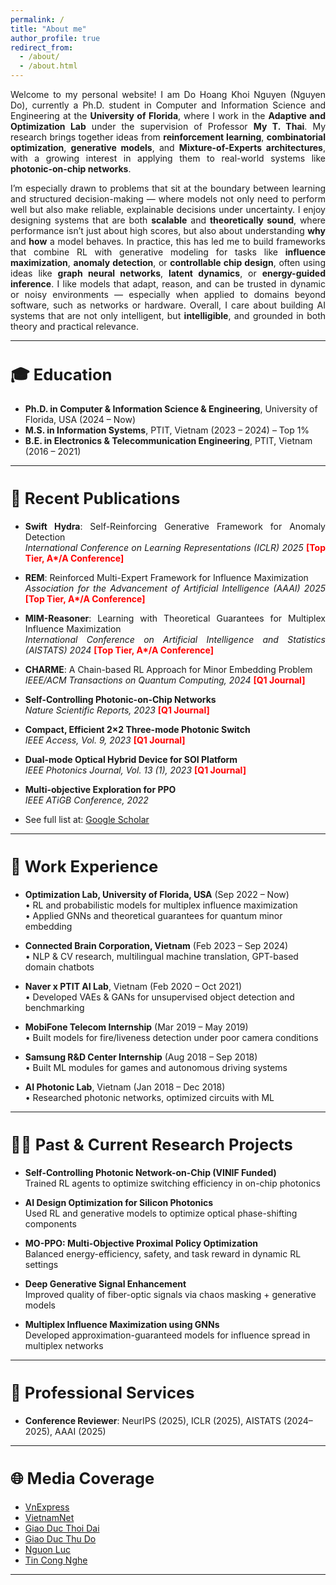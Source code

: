```yaml
---
permalink: /
title: "About me"
author_profile: true
redirect_from: 
  - /about/
  - /about.html
---
```


<div style="text-align: justify">

Welcome to my personal website! I am Do Hoang Khoi Nguyen (Nguyen Do), currently a Ph.D. student in Computer and Information Science and Engineering at the <strong>University of Florida</strong>, where I work in the <strong>Adaptive and Optimization Lab</strong> under the supervision of Professor <strong>My T. Thai</strong>. My research brings together ideas from <strong>reinforcement learning</strong>, <strong>combinatorial optimization</strong>, <strong>generative models</strong>, and <strong>Mixture-of-Experts architectures</strong>, with a growing interest in applying them to real-world systems like <strong>photonic-on-chip networks</strong>.

I’m especially drawn to problems that sit at the boundary between learning and structured decision-making — where models not only need to perform well but also make reliable, explainable decisions under uncertainty. I enjoy designing systems that are both <strong>scalable</strong> and <strong>theoretically sound</strong>, where performance isn’t just about high scores, but also about understanding <strong>why</strong> and <strong>how</strong> a model behaves. In practice, this has led me to build frameworks that combine RL with generative modeling for tasks like <strong>influence maximization</strong>, <strong>anomaly detection</strong>, or <strong>controllable chip design</strong>, often using ideas like <strong>graph neural networks</strong>, <strong>latent dynamics</strong>, or <strong>energy-guided inference</strong>. I like models that adapt, reason, and can be trusted in dynamic or noisy environments — especially when applied to domains beyond software, such as networks or hardware. Overall, I care about building AI systems that are not only intelligent, but <strong>intelligible</strong>, and grounded in both theory and practical relevance.

</div>

---

<h2 style="font-size: 1.6rem; font-weight: bold;">🎓 Education</h2>

- <strong>Ph.D. in Computer & Information Science & Engineering</strong>, University of Florida, USA (2024 – Now)  
- <strong>M.S. in Information Systems</strong>, PTIT, Vietnam (2023 – 2024) – Top 1%  
- <strong>B.E. in Electronics & Telecommunication Engineering</strong>, PTIT, Vietnam (2016 – 2021)

---

<h2 style="font-size: 1.6rem; font-weight: bold;">📄 Recent Publications</h2>
<div style="text-align: justify">

- <strong>Swift Hydra</strong>: Self-Reinforcing Generative Framework for Anomaly Detection  
  <em>International Conference on Learning Representations (ICLR) 2025</em> <span style="color:red;"><strong>[Top Tier, A*/A Conference]</strong></span>

- <strong>REM</strong>: Reinforced Multi-Expert Framework for Influence Maximization  
  <em>Association for the Advancement of Artificial Intelligence (AAAI) 2025</em> <span style="color:red;"><strong>[Top Tier, A*/A Conference]</strong></span>

- <strong>MIM-Reasoner</strong>: Learning with Theoretical Guarantees for Multiplex Influence Maximization  
  <em>International Conference on Artificial Intelligence and Statistics (AISTATS) 2024</em> <span style="color:red;"><strong>[Top Tier, A*/A Conference]</strong></span>

- <strong>CHARME</strong>: A Chain-based RL Approach for Minor Embedding Problem  
  <em>IEEE/ACM Transactions on Quantum Computing, 2024</em> <span style="color:red;"><strong>[Q1 Journal]</strong></span>

- <strong>Self-Controlling Photonic-on-Chip Networks</strong>  
  <em>Nature Scientific Reports, 2023</em> <span style="color:red;"><strong>[Q1 Journal]</strong></span>

- <strong>Compact, Efficient 2×2 Three-mode Photonic Switch</strong>  
  <em>IEEE Access, Vol. 9, 2023</em> <span style="color:red;"><strong>[Q1 Journal]</strong></span>

- <strong>Dual-mode Optical Hybrid Device for SOI Platform</strong>  
  <em>IEEE Photonics Journal, Vol. 13 (1), 2023</em> <span style="color:red;"><strong>[Q1 Journal]</strong></span>

- <strong>Multi-objective Exploration for PPO</strong>  
  <em>IEEE ATiGB Conference, 2022</em>

- See full list at: [Google Scholar](https://scholar.google.com/citations?user=6f9HM24AAAAJ&hl=en)

</div>

---

<h2 style="font-size: 1.6rem; font-weight: bold;">💼 Work Experience</h2>

- <strong>Optimization Lab, University of Florida, USA</strong> (Sep 2022 – Now)  
  • RL and probabilistic models for multiplex influence maximization  
  • Applied GNNs and theoretical guarantees for quantum minor embedding

- <strong>Connected Brain Corporation, Vietnam</strong> (Feb 2023 – Sep 2024)  
  • NLP & CV research, multilingual machine translation, GPT-based domain chatbots

- <strong>Naver x PTIT AI Lab</strong>, Vietnam (Feb 2020 – Oct 2021)  
  • Developed VAEs & GANs for unsupervised object detection and benchmarking

- <strong>MobiFone Telecom Internship</strong> (Mar 2019 – May 2019)  
  • Built models for fire/liveness detection under poor camera conditions

- <strong>Samsung R&D Center Internship</strong> (Aug 2018 – Sep 2018)  
  • Built ML modules for games and autonomous driving systems

- <strong>AI Photonic Lab</strong>, Vietnam (Jan 2018 – Dec 2018)  
  • Researched photonic networks, optimized circuits with ML

---

<h2 style="font-size: 1.6rem; font-weight: bold;">👨‍🔬 Past & Current Research Projects</h2>

- <strong>Self-Controlling Photonic Network-on-Chip (VINIF Funded)</strong>  
  Trained RL agents to optimize switching efficiency in on-chip photonics

- <strong>AI Design Optimization for Silicon Photonics</strong>  
  Used RL and generative models to optimize optical phase-shifting components

- <strong>MO-PPO: Multi-Objective Proximal Policy Optimization</strong>  
  Balanced energy-efficiency, safety, and task reward in dynamic RL settings

- <strong>Deep Generative Signal Enhancement</strong>  
  Improved quality of fiber-optic signals via chaos masking + generative models

- <strong>Multiplex Influence Maximization using GNNs</strong>  
  Developed approximation-guaranteed models for influence spread in multiplex networks

---

<h2 style="font-size: 1.6rem; font-weight: bold;">📌 Professional Services</h2>

- <strong>Conference Reviewer</strong>: NeurIPS (2025), ICLR (2025), AISTATS (2024–2025), AAAI (2025)

---

<h2 style="font-size: 1.6rem; font-weight: bold;">🌐 Media Coverage</h2>

- [VnExpress](https://vnexpress.net/tag/do-hoang-khoi-nguyen-1482819)  
- [VietnamNet](https://vietnamnet.vn/giao-su-dai-hoc-stanford-cac-nghien-cuu-toi-uu-hoa-hoc-may-co-tinh-ung-dung-cao-i418679.html)  
- [Giao Duc Thoi Dai](https://giaoducthoidai.vn/giao-duc/chang-sinh-vien-tre-tu-choi-luong-khung-de-theo-duoi-chip-quang-tu-Y4T1awbnR.html)  
- [Giao Duc Thu Do](https://giaoducthudo.giaoducthoidai.vn/do-hoang-khoi-nguyen-ptag.html)  
- [Nguon Luc](https://www.nguonluc.com.vn/sinh-vien-viet-nam-co-cong-bo-quoc-te-ve-tri-tue-nhan-tao-a1675.html)  
- [Tin Cong Nghe](https://www.tincongnghe.net/t-54224/sinh-vien-nghien-cuu-ai-co-cong-bo-quoc-te.html)

---
